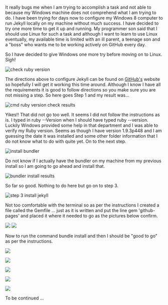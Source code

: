 It really bugs me when I am trying to accomplish a task and not able to because my Windows machine does not comprehend what I am trying to do. I have been trying for days now to configure my Windows 8 computer to run Jekyll locally on my machine without much success. I have decided to try one more time to get it up and running. My programmer son said that I should use Linux for such a task and although I want to learn to use Linux eventually, my available time is limited with an ill parent, a teenage son and a "boss" who wants me to be working actively on GitHub every day.

So I have decided to give Windows one more try before moving on to Linux. Sigh!

![check ruby version](http://i1205.photobucket.com/albums/bb424/cybercorp/GitHub%20Images/2013-09-30_1752_zps65b883d7.png)

The directions above to configure Jekyll can be found on [GitHub's](https://help.github.com/articles/using-jekyll-with-pages) website so hopefully I will get it working this time around. Although I know I have all the requirements it is good to follow directions so you make sure you are not missing a step. So here goes Step 1 and my result was...

![cmd ruby version check results](http://i1205.photobucket.com/albums/bb424/cybercorp/GitHub%20Images/2013-09-30_1715_zpsb53cc03d.png)

Yikes!! That did not go too well. It seems I did not follow the instructions as is. I typed in ruby --Version when I should have typed ruby --version. Luckily Windows provided some help in that department and I was able to verify my Ruby version. Seems as though I have version 1.9.3p448 and I am guessing the date it was installed and some other folder information that I do not know what to do with quite yet. On to the next step.

![install bundler](http://i1205.photobucket.com/albums/bb424/cybercorp/GitHub%20Images/2013-09-30_1826_zpsfce77f91.png)

Do not know if I actually have the bundler on my machine from my previous install so I am going to go ahead and install that.

![bundler install results](http://i1205.photobucket.com/albums/bb424/cybercorp/GitHub%20Images/2013-09-30_1835_zps27d058f2.png)

So far so good. Nothing to do here but go on to step 3.

![step 3 install jekyll](http://i1205.photobucket.com/albums/bb424/cybercorp/GitHub%20Images/2013-09-30_1839_zps9610c604.png)

Not too comfortable with the terminal so as per the instructions I created a file called the Gemfile ... just as it is written and put the line gem 'github-pages' and placed it where it needed to go as the pictures below confirm.

![](http://i1205.photobucket.com/albums/bb424/cybercorp/GitHub%20Images/2013-09-30_1910_zpsc7b68951.png)
![](http://i1205.photobucket.com/albums/bb424/cybercorp/GitHub%20Images/2013-09-30_1911_zps3da087b4.png)

Now to run the command bundle install and then I should be "good to go" as per the instructions.

![](http://i1205.photobucket.com/albums/bb424/cybercorp/GitHub%20Images/2013-09-30_1925_zps527b4347.png)

![](http://i1205.photobucket.com/albums/bb424/cybercorp/GitHub%20Images/2013-09-30_1942_zps6d11a718.png)

![](http://i1205.photobucket.com/albums/bb424/cybercorp/GitHub%20Images/2013-09-30_1948_zps9bf789f5.png)

![](http://i1205.photobucket.com/albums/bb424/cybercorp/GitHub%20Images/2013-09-30_2055_zps3f5030ae.png)

![](http://i1205.photobucket.com/albums/bb424/cybercorp/GitHub%20Images/2013-09-30_2058_zpsea5f6a5a.png)

To be continued ...
